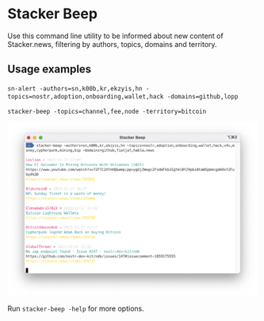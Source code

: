 # Stacker Beep

Use this command line utility to be informed about new content of Stacker.news, filtering by authors, topics, domains and territory.

## Usage examples

```
sn-alert -authors=sn,k00b,kr,ekzyis,hn -topics=nostr,adoption,onboarding,wallet,hack -domains=github,lopp
```

```
stacker-beep -topics=channel,fee,node -territory=bitcoin
```

![](screen.png)

Run `stacker-beep -help` for more options.